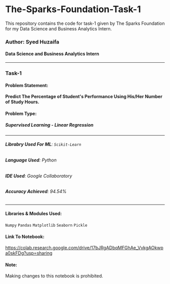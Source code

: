 # The-Sparks-Foundation-Task-1
This repository contains the code for task-1 given by The Sparks Foundation for my Data Science and Business Analytics Intern.
### Author: Syed Huzaifa
#### Data Science and Business Analytics Intern
---
### Task-1
#### Problem Statement:
**Predict The Percentage of Student's Performance Using His/Her Number of Study Hours.**
#### Problem Type:
##### **Supervised Learning - Linear Regression**
---
###### **Librabry Used For ML**: ``` Scikit-Learn ```
###### **Language Used**: *Python*
###### **IDE Used**: *Google Collaboratory*
###### **Accuracy Achieved**: *94.54%*
---
#### Libraries & Modules Used:
``` Numpy ```
``` Pandas ```
``` Matplotlib ```
``` Seaborn ```
``` Pickle ```
#### Link To Notebook:
https://colab.research.google.com/drive/17bJRgADbqMFGhAe_VvkgAOkwpa0skFDg?usp=sharing
#### Note:
Making changes to this notebook is prohibited.
